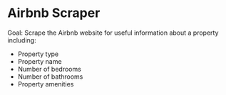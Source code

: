 # Airbnb Scraper
Goal: Scrape the Airbnb website for useful information about a property including:
- Property type
- Property name
- Number of bedrooms
- Number of bathrooms
- Property amenities